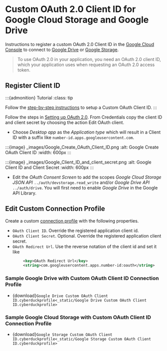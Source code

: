 Custom OAuth 2.0 Client ID for Google Cloud Storage and Google Drive
====

Instructions to register a custom OAuth 2.0 Client ID in the [Google Cloud Console](https://console.cloud.google.com/apis/credentials) to connect to [Google Drive](../googledrive.md) or [Google Storage](../googlecloudstorage.md).

> To use OAuth 2.0 in your application, you need an OAuth 2.0 client ID, which your application uses when requesting an OAuth 2.0 access token.

## Register Client ID

:::{admonition} Tutorial
:class: tip

Follow the [step-by-step instructions](../../tutorials/custom_oauth_client_id.md) to setup a Custom OAuth Client ID.
:::

Follow the steps in [Setting up OAuth 2.0](https://support.google.com/googleapi/answer/6158849?hl=en). From Credentials copy the client ID and client secret by choosing the action Edit OAuth client.

- Choose _Desktop app_ as the _Application type_ which will result in a Client ID with a suffix like `number-id.apps.googleusercontent.com`.

:::{image} _images/Google_Create_OAuth_Client_ID.png
:alt: Google Create OAuth Client ID
:width: 600px
:::

:::{image} _images/Google_Client_ID_and_client_secret.png
:alt: Google Client ID and Client Secret
:width: 600px
:::

- Edit the *OAuth Consent Screen* to add the scopes *Google Cloud Storage JSON API* `../auth/devstorage.read_write` and/or *Google Drive API* `../auth/drive`. You will first need to enable *Google Drive* in the Google API Library.

## Edit Custom Connection Profile

Create a custom [connection profile](index.md) with the following properties.

- `OAuth Client ID`. Override the registered application client id.
- `OAuth Client Secret`. Optional. Override the registered application client secret.
- `OAuth Redirect Url`. Use the reverse notation of the client id and set it like

```xml
        <key>OAuth Redirect Url</key>
        <string>com.googleusercontent.apps.number-id:oauth</string>
```

### Sample Google Drive with Custom OAuth Client ID Connection Profile

- {download}`Google Drive Custom OAuth Client ID.cyberduckprofile<_static/Google Drive Custom OAuth Client ID.cyberduckprofile>`

### Sample Google Cloud Storage with Custom OAuth Client ID Connection Profile

- {download}`Google Storage Custom OAuth Client ID.cyberduckprofile<_static/Google Storage Custom OAuth Client ID.cyberduckprofile>`